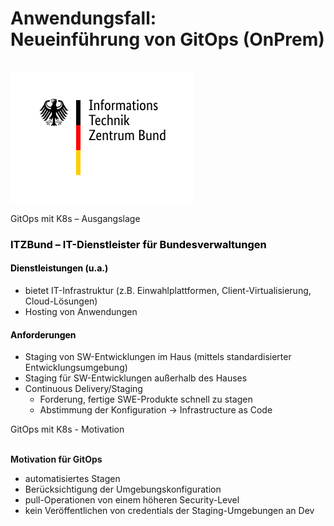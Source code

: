 # Anwendungsfall:<br/>Neueinführung von GitOps (OnPrem)
<br/>
<img src="images/logo-itzbund.svg" class="centered"/>



<!-- .slide: data-background-color="white"  -->
<!-- .slide: data-background-image="images/itz-background.png"  -->
<!-- Important for PDF -->
<!-- .slide: style="color: black; font-size: 0.8em; margin: 0 0 0 0.9em !important;"  -->
<!-- .slide: data-background-size="100% 100%"  -->

GitOps mit K8s – Ausgangslage

<h3 style="color: black"> ITZBund  –  IT-Dienstleister für Bundesverwaltungen</h3>

<h4 style="color: black"> Dienstleistungen (u.a.)</h4>

* bietet IT-Infrastruktur (z.B. Einwahlplattformen, Client-Virtualisierung, Cloud-Lösungen)
* Hosting von Anwendungen

<h4 style="color: black"> Anforderungen</h4>

* Staging von SW-Entwicklungen im Haus (mittels standardisierter Entwicklungsumgebung)
* Staging für SW-Entwicklungen außerhalb des Hauses
* Continuous Delivery/Staging
  * Forderung, fertige SWE-Produkte schnell zu stagen
  * Abstimmung der Konfiguration → Infrastructure as Code



<!-- .slide: data-background-image="images/itz-background.png"  -->
<!-- .slide: data-background-color="white"  -->
<!-- Important for PDF -->
<!-- .slide: style="color: black; margin: 0 0 0 0.9em !important;font-size: 30px;"  -->
<!-- .slide: data-background-size="100% 100%"  -->

GitOps mit K8s  -  Motivation  
<br/>
  

**Motivation für GitOps**

* automatisiertes Stagen
* Berücksichtigung der Umgebungskonfiguration
* pull-Operationen von einem höheren Security-Level
* kein Veröffentlichen von credentials der Staging-Umgebungen an Dev

<br/>
<br/>

<img data-src="images/graphic-itz.svg" width=70% />